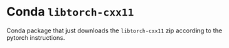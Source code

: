 # Conda `libtorch-cxx11`

Conda package that just downloads the `libtorch-cxx11` zip according to the pytorch instructions.
